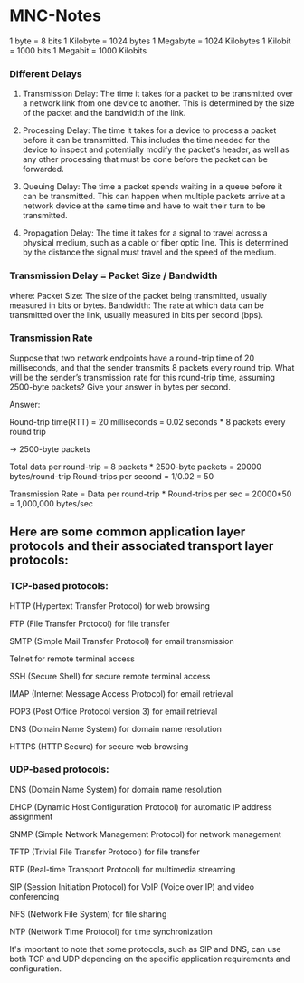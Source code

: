 # MNC-Notes

1 byte = 8 bits
1 Kilobyte = 1024 bytes
1 Megabyte = 1024 Kilobytes
1 Kilobit = 1000 bits
1 Megabit = 1000 Kilobits

### Different Delays

1. Transmission Delay: The time it takes for a packet to be transmitted over a network link from one device to another. This is determined by the size of the packet and the bandwidth of the link.

2. Processing Delay: The time it takes for a device to process a packet before it can be transmitted. This includes the time needed for the device to inspect and potentially modify the packet's header, as well as any other processing that must be done before the packet can be forwarded.

3. Queuing Delay: The time a packet spends waiting in a queue before it can be transmitted. This can happen when multiple packets arrive at a network device at the same time and have to wait their turn to be transmitted.

4. Propagation Delay: The time it takes for a signal to travel across a physical medium, such as a cable or fiber optic line. This is determined by the distance the signal must travel and the speed of the medium.


### Transmission Delay = Packet Size / Bandwidth

where:
Packet Size: The size of the packet being transmitted, usually measured in bits or bytes.
Bandwidth: The rate at which data can be transmitted over the link, usually measured in bits per second (bps).


### Transmission Rate
Suppose that two network endpoints have a round-trip time of 20 milliseconds, and that the sender transmits 8 packets every round trip. What will be the sender’s transmission rate for this round-trip time, assuming 2500-byte packets? Give your answer in bytes per second.

Answer:

Round-trip time(RTT) = 20 milliseconds = 0.02 seconds * 8 packets every round trip

-> 2500-byte packets

Total data per round-trip = 8 packets * 2500-byte packets = 20000 bytes/round-trip Round-trips per second = 1/0.02 = 50

Transmission Rate = Data per round-trip * Round-trips per sec = 20000*50 = 1,000,000 bytes/sec


## Here are some common application layer protocols and their associated transport layer protocols:

### TCP-based protocols:

HTTP (Hypertext Transfer Protocol) for web browsing

FTP (File Transfer Protocol) for file transfer

SMTP (Simple Mail Transfer Protocol) for email transmission

Telnet for remote terminal access

SSH (Secure Shell) for secure remote terminal access

IMAP (Internet Message Access Protocol) for email retrieval

POP3 (Post Office Protocol version 3) for email retrieval

DNS (Domain Name System) for domain name resolution

HTTPS (HTTP Secure) for secure web browsing

### UDP-based protocols:

DNS (Domain Name System) for domain name resolution

DHCP (Dynamic Host Configuration Protocol) for automatic IP address assignment

SNMP (Simple Network Management Protocol) for network management

TFTP (Trivial File Transfer Protocol) for file transfer

RTP (Real-time Transport Protocol) for multimedia streaming

SIP (Session Initiation Protocol) for VoIP (Voice over IP) and video conferencing

NFS (Network File System) for file sharing

NTP (Network Time Protocol) for time synchronization

It's important to note that some protocols, such as SIP and DNS, can use both TCP and UDP depending on the specific application requirements and configuration.
